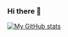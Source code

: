 ### Hi there 👋

<!--
**iliailmer/iliailmer** is a ✨ _special_ ✨ repository because its `README.md` (this file) appears on your GitHub profile.

Here are some ideas to get you started:
-->
<!-- - 🔭 I’m currently working on my PhD! -->

[![My GitHub stats](https://github-readme-stats.vercel.app/api?username=anuraghazra)](https://github.com/anuraghazra/github-readme-stats)
